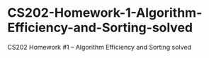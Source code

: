 # CS202-Homework-1-Algorithm-Efficiency-and-Sorting-solved
CS202 Homework #1 – Algorithm Efficiency and Sorting solved
